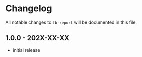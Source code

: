 # Changelog

All notable changes to `fb-report` will be documented in this file.

## 1.0.0 - 202X-XX-XX

- initial release
